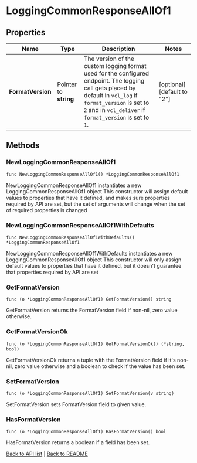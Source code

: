 # LoggingCommonResponseAllOf1

## Properties

Name | Type | Description | Notes
------------ | ------------- | ------------- | -------------
**FormatVersion** | Pointer to **string** | The version of the custom logging format used for the configured endpoint. The logging call gets placed by default in `vcl_log` if `format_version` is set to `2` and in `vcl_deliver` if `format_version` is set to `1`.  | [optional] [default to "2"]

## Methods

### NewLoggingCommonResponseAllOf1

`func NewLoggingCommonResponseAllOf1() *LoggingCommonResponseAllOf1`

NewLoggingCommonResponseAllOf1 instantiates a new LoggingCommonResponseAllOf1 object
This constructor will assign default values to properties that have it defined,
and makes sure properties required by API are set, but the set of arguments
will change when the set of required properties is changed

### NewLoggingCommonResponseAllOf1WithDefaults

`func NewLoggingCommonResponseAllOf1WithDefaults() *LoggingCommonResponseAllOf1`

NewLoggingCommonResponseAllOf1WithDefaults instantiates a new LoggingCommonResponseAllOf1 object
This constructor will only assign default values to properties that have it defined,
but it doesn't guarantee that properties required by API are set

### GetFormatVersion

`func (o *LoggingCommonResponseAllOf1) GetFormatVersion() string`

GetFormatVersion returns the FormatVersion field if non-nil, zero value otherwise.

### GetFormatVersionOk

`func (o *LoggingCommonResponseAllOf1) GetFormatVersionOk() (*string, bool)`

GetFormatVersionOk returns a tuple with the FormatVersion field if it's non-nil, zero value otherwise
and a boolean to check if the value has been set.

### SetFormatVersion

`func (o *LoggingCommonResponseAllOf1) SetFormatVersion(v string)`

SetFormatVersion sets FormatVersion field to given value.

### HasFormatVersion

`func (o *LoggingCommonResponseAllOf1) HasFormatVersion() bool`

HasFormatVersion returns a boolean if a field has been set.


[Back to API list](../README.md#documentation-for-api-endpoints) | [Back to README](../README.md)
